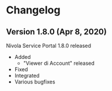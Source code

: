# Changelog

## Version 1.8.0 (Apr 8, 2020)
Nivola Service Portal 1.8.0 released
* Added 
   * "Viewer di Account" released
* Fixed
* Integrated
* Various bugfixes
